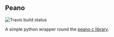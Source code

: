 Peano
-----

![Travis build status](https://travis-ci.org/smutch/pypeano.svg?branch=master)

A simple python wrapper round the [peano c library](https://github.com/smutch/peano).
